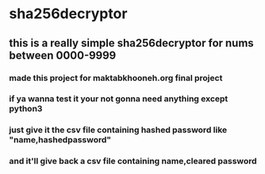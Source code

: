 # sha256decryptor
## this is a really simple sha256decryptor for nums between 0000-9999
### made this project for maktabkhooneh.org final project 
### if ya wanna test it your not gonna need anything  except python3
### just give it the csv file containing hashed password like "name,hashedpassword"
### and it'll give back a csv file containing name,cleared password

